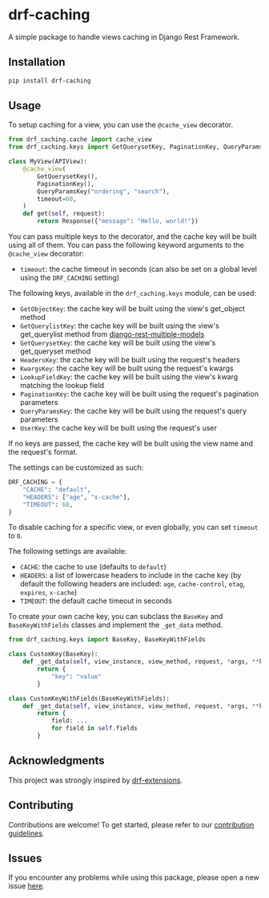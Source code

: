 # drf-caching

A simple package to handle views caching in Django Rest Framework.

## Installation

```bash
pip install drf-caching
```

## Usage

To setup caching for a view, you can use the `@cache_view` decorator.

```python
from drf_caching.cache import cache_view
from drf_caching.keys import GetQuerysetKey, PaginationKey, QueryParamsKey

class MyView(APIView):
    @cache_view(
        GetQuerysetKey(),
        PaginationKey(),
        QueryParamsKey("ordering", "search"),
        timeout=60,
    )
    def get(self, request):
        return Response({"message": "Hello, world!"})
```

You can pass multiple keys to the decorator, and the cache key will be built using all of them.
You can pass the following keyword arguments to the `@cache_view` decorator:

- `timeout`: the cache timeout in seconds (can also be set on a global level using the `DRF_CACHING` setting)

The following keys, available in the `drf_caching.keys` module, can be used:

- `GetObjectKey`: the cache key will be built using the view's get_object method
- `GetQuerylistKey`: the cache key will be built using the view's get_querylist method from [django-rest-multiple-models](https://github.com/MattBroach/DjangoRestMultipleModels)
- `GetQuerysetKey`: the cache key will be built using the view's get_queryset method
- `HeadersKey`: the cache key will be built using the request's headers
- `KwargsKey`: the cache key will be built using the request's kwargs
- `LookupFieldKey`: the cache key will be built using the view's kwarg matching the lookup field
- `PaginationKey`: the cache key will be built using the request's pagination parameters
- `QueryParamsKey`: the cache key will be built using the request's query parameters
- `UserKey`: the cache key will be built using the request's user

If no keys are passed, the cache key will be built using the view name and the request's format.

The settings can be customized as such:

```python
DRF_CACHING = {
    "CACHE": "default",
    "HEADERS": ["age", "x-cache"],
    "TIMEOUT": 60,
}
```

To disable caching for a specific view, or even globally, you can set `timeout` to `0`.

The following settings are available:

- `CACHE`: the cache to use (defaults to `default`)
- `HEADERS`: a list of lowercase headers to include in the cache key (by default the following headers are included: `age`, `cache-control`, `etag`, `expires`, `x-cache`)
- `TIMEOUT`: the default cache timeout in seconds

To create your own cache key, you can subclass the `BaseKey` and `BaseKeyWithFields` classes and implement the `_get_data` method.

```python
from drf_caching.keys import BaseKey, BaseKeyWithFields

class CustomKey(BaseKey):
    def _get_data(self, view_instance, view_method, request, *args, **kwargs):
        return {
            "key": "value"
        }

class CustomKeyWithFields(BaseKeyWithFields):
    def _get_data(self, view_instance, view_method, request, *args, **kwargs):
        return {
            field: ...
            for field in self.fields
        }
```

## Acknowledgments

This project was strongly inspired by [drf-extensions](https://github.com/chibisov/drf-extensions).

## Contributing

Contributions are welcome! To get started, please refer to our [contribution guidelines](https://github.com/stefanofusai/drf-caching/blob/main/CONTRIBUTING.md).

## Issues

If you encounter any problems while using this package, please open a new issue [here](https://github.com/stefanofusai/drf-caching/issues).
